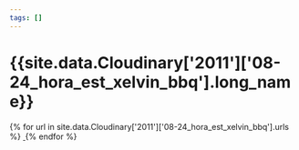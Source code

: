 ```yaml
---
tags: []
---
```

<div itemscope itemtype="http://schema.org/Photograph">
  <h1>{{site.data.Cloudinary['2011']['08-24_hora_est_xelvin_bbq'].long_name}}</h1>
  {% for url in site.data.Cloudinary['2011']['08-24_hora_est_xelvin_bbq'].urls %}
    <a itemprop="image" class="swipebox" title="" href="{{ site.cloudinary.baseurl }}/{{ url }}">
      <img alt="" itemprop="thumbnailUrl" src="{{ site.cloudinary.baseurl }}/h_150/{{ url }}" />
      <meta itemprop="isFamilyFriendly" content="true" />
    </a>
  {% endfor %}
</div>
